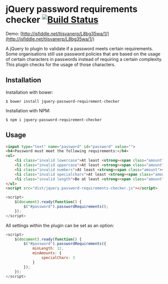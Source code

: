 # jQuery password requirements checker [![Build Status](https://travis-ci.org/tcsehv/jquery-password-requirement-checker.svg?branch=master)](https://travis-ci.org/tcsehv/jquery-password-requirement-checker)

Demo: [http://jsfiddle.net/tijsvanerp/L8bg35wa/1/](http://jsfiddle.net/tijsvanerp/L8bg35wa/1/)

A jQuery to plugin to validate if a password meets certain requirements. Some organisations still use password policies that 
are based on the usage of certain characters in passwords instead of requiring a certain complexity. 
This plugin checks for the usage of those characters. 

## Installation
Installation with bower:
```
$ bower install jquery-password-requirement-checker
```

Installation with NPM:
```
$ npm i jquery-password-requirement-checker
```

## Usage

```html
<input type="text" name="password" id="password" value="">
<h4>Password must meet the following requirements:</h4>
<ul>
    <li class="invalid lowercase">At least <strong><span class="amount"></span> character</strong></li>
    <li class="invalid uppercase">At least <strong><span class="amount"></span> upper case character</strong></li>
    <li class="invalid numbers">At least <strong><span class="amount"></span> number</strong></li>
    <li class="invalid specialchars">At least <strong><span class="amount"></span> special character</strong></li>
    <li class="invalid length">Be at least <strong><span class="amount"></span> characters</strong></li>
</ul>
<script src="dist/jquery.password-requirements-checker.js"></script>
```
```javascript
<script>
    $(document).ready(function() {
        $("#password").passwordRequirements();
    });
</script>
```

All settings within the plugin can be set as an option:
```javascript
<script>
    $(document).ready(function() {
        $("#password").passwordRequirements({
            minLength: 12,
            minAmounts: {
                specialChars: 3
            }
        });
    });
</script>
```